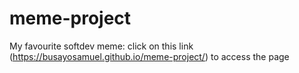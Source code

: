 # meme-project
My favourite softdev meme:
click on this link (https://busayosamuel.github.io/meme-project/) to access the page
